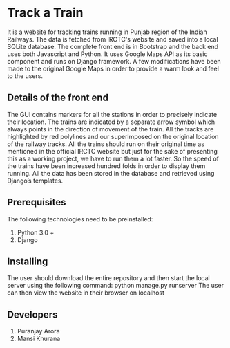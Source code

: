 # Track a Train
It is a website for tracking trains running in Punjab region of the Indian Railways. The data is fetched from IRCTC's website and saved into a local SQLite database. The complete front end is in Bootstrap and the back end uses both Javascript and Python. It uses Google Maps API as its basic component and runs on Django framework. A few modifications have been made to the original Google Maps in order to provide a warm look and feel to the users.

## Details of the front end
The GUI contains markers for all the stations in order to precisely indicate their location. The trains are indicated by a separate arrow symbol which always points in the direction of movement of the train. All the tracks are highlighted by red polylines and our superimposed on the original location of the railway tracks. All the trains should run on their original time as mentioned in the official IRCTC website but just for the sake of presenting this as a working project, we have to run them a lot faster. So the speed of the trains have been increased hundred folds in order to display them running. All the data has been stored in the database and retrieved using Django’s templates.

## Prerequisites
The following technologies need to be preinstalled:
1. Python 3.0 +
2. Django 

## Installing 
The user should download the entire repository and then start the local server using the following command: 
python manage.py runserver
The user can then view the website in their browser on localhost 

## Developers
1. Puranjay Arora 
2. Mansi Khurana 
